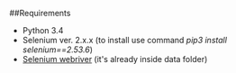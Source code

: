 ##Requirements

- Python 3.4
- Selenium ver. 2.x.x (to install use command _pip3 install selenium==2.53.6_)
- [Selenium webriver](http://chromedriver.storage.googleapis.com/index.html?path=2.25) (it's already inside data folder)
